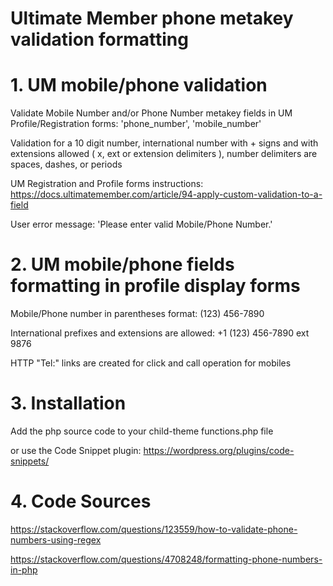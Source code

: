 # Ultimate Member phone metakey validation formatting

# 1. UM mobile/phone validation

Validate Mobile Number and/or Phone Number metakey fields in UM Profile/Registration forms: 'phone_number', 'mobile_number'

Validation for a 10 digit number, international number with + signs and with extensions allowed ( x, ext or extension delimiters ), number delimiters are spaces, dashes, or periods

UM Registration and Profile forms instructions: https://docs.ultimatemember.com/article/94-apply-custom-validation-to-a-field

User error message: 'Please enter valid Mobile/Phone Number.'


# 2. UM mobile/phone fields formatting in profile display forms

Mobile/Phone number in parentheses format: (123) 456-7890 

International prefixes and extensions are allowed: +1 (123) 456-7890 ext 9876

HTTP "Tel:" links are created for click and call operation for mobiles


# 3. Installation

Add the php source code to your child-theme functions.php file

or use the Code Snippet plugin: https://wordpress.org/plugins/code-snippets/

# 4. Code Sources

https://stackoverflow.com/questions/123559/how-to-validate-phone-numbers-using-regex

https://stackoverflow.com/questions/4708248/formatting-phone-numbers-in-php



